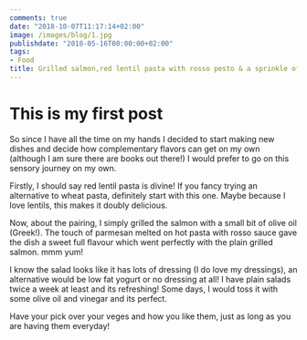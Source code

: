 ```yaml
---
comments: true
date: "2018-10-07T11:17:14+02:00"
image: /images/blog/1.jpg
publishdate: "2018-05-16T00:00:00+02:00"
tags:
- Food
title: Grilled salmon,red lentil pasta with rosso pesto & a sprinkle of parmesan served with classic caesar salad
---
```

# This is my first post
So since I have all the time on my hands I decided to start making new dishes and decide how complementary flavors can get on my own (although I am sure there are books out there!) I would prefer to go on this sensory journey on my own. 

Firstly, I should say red lentil pasta is divine! If you fancy trying an alternative to wheat pasta, definitely start with this one. Maybe because I love lentils, this makes it doubly delicious. 

Now, about the pairing, I simply grilled the salmon with a small bit of olive oil (Greek!). The touch of parmesan melted on hot pasta with rosso sauce gave the dish a sweet full flavour which went perfectly with the plain grilled salmon. mmm yum! 

I know the salad looks like it has lots of dressing (I do love my dressings), an alternative would be low fat yogurt or no dressing at all! I have plain salads twice a week at least and its refreshing! Some days, I would toss it with some olive oil and vinegar and its perfect. 

Have your pick over your veges and how you like them, just as long as you are having them everyday! 
